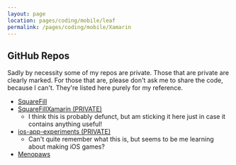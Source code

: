 ```yaml
---
layout: page
location: pages/coding/mobile/leaf
permalink: /pages/coding/mobile/Xamarin
---
```


## GitHub Repos 

Sadly by necessity some of my repos are private. Those that are private are clearly marked. For those that are, please don't ask me to share the code, because I can't. They're listed here purely for my reference.

- [SquareFill](https://github.com/claresudbery/SquareFill)
- [SquareFillXamarin (PRIVATE)](https://github.com/claresudbery/SquareFillXamarin)
    - I think this is probably defunct, but am sticking it here just in case it contains anything useful!
- [ios-app-experiments (PRIVATE)](https://github.com/claresudbery/ios-app-experiments)
    - Can't quite remember what this is, but seems to be me learning about making iOS games?
- [Menopaws](https://github.com/Menopaws/menopaws)

